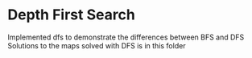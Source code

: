 # Depth First Search

Implemented dfs to demonstrate the differences between BFS and DFS
Solutions to the maps solved with DFS is in this folder